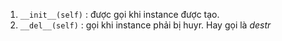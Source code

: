 1. ```__init__(self)```  : được gọi khi instance được tạo.
2. ```__del__(self)``` : gọi khi instance phải bị huyr. Hay gọi là *destr*
<!--stackedit_data:
eyJoaXN0b3J5IjpbLTExODgwMTc5MjhdfQ==
-->